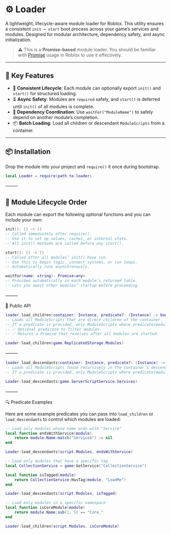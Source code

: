 # ⚙️ Loader

A lightweight, lifecycle-aware module loader for Roblox. This utility ensures a consistent `init → start` boot process across your game’s services and modules. Designed for modular architecture, dependency safety, and async initialization.

> ⚠️ This is a **Promise-based** module loader. You should be familiar with [Promise](https://eryn.io/roblox-lua-promise/) usage in Roblox to use it effectively.

---

## 🚀 Key Features

- 🔁 **Consistent Lifecycle**: Each module can optionally export `init()` and `start()` for structured loading.
- ⏳ **Async Safety**: Modules are `required` safely, and `start()` is deferred until `init()` of all modules is complete.
- 🧩 **Dependency Coordination**: Use `waitFor("ModuleName")` to safely depend on another module’s completion.
- 📦 **Batch Loading**: Load all children or descendant `ModuleScripts` from a container.

---

## 📦 Installation

Drop the module into your project and `require()` it once during bootstrap.

```lua
local Loader = require(path.to.loader)
```

⸻

## 📜 Module Lifecycle Order

Each module can export the following optional functions and you can include your own:

```lua
init(): () -> ()
-- Called immediately after require().
-- Use it to set up values, caches, or internal state.
-- All init() methods are called before any start().
```

```lua
start(): () -> ()
-- Called after all modules’ init() have run.
-- Use this to begin logic, connect systems, or run loops.
-- Automatically runs asynchronously.
```

```lua
waitFor(name: string): Promise<any>
-- Provided automatically in each module’s returned table.
-- Lets you await other modules’ startup before proceeding.
```

⸻

🧩 Public API

```lua
loader.load_children(container: Instance, predicate?: (Instance) -> boolean): Promise<boolean>
-- Loads all ModuleScripts that are direct children of the container.
-- If a predicate is provided, only ModuleScripts where predicate(module) == true will be loaded.
-- ✅ Optional predicate to filter modules.
-- ✅ Returns a Promise that resolves after all modules are started.
```

```lua
Loader:load_children(game.ReplicatedStorage.Modules)
```

⸻

```lua
loader.load_descendants(container: Instance, predicate?: (Instance) -> boolean): Promise<boolean>
-- Loads all ModuleScripts found recursively in the container’s descendants.
-- If a predicate is provided, only ModuleScripts where predicate(module) == true will be loaded.
```

```lua
Loader:load_descendants(game.ServerScriptService.Services)
```

⸻

🔍 Predicate Examples

Here are some example predicates you can pass into `load_children` or `load_descendants` to control which modules are loaded:

```lua
-- Load only modules whose name ends with "Service"
local function endsWithService(module)
    return module.Name:match("Service$") ~= nil
end

Loader:load_descendants(script.Modules, endsWithService)
```

```lua
-- Load only modules that have a specific tag
local CollectionService = game:GetService("CollectionService")

local function isTagged(module)
    return CollectionService:HasTag(module, "LoadMe")
end

Loader:load_descendants(script.Modules, isTagged)
```

```lua
-- Load only modules in a specific namespace
local function isCoreModule(module)
    return module.Name:sub(1, 5) == "Core_"
end

Loader:load_children(script.Modules, isCoreModule)
```
